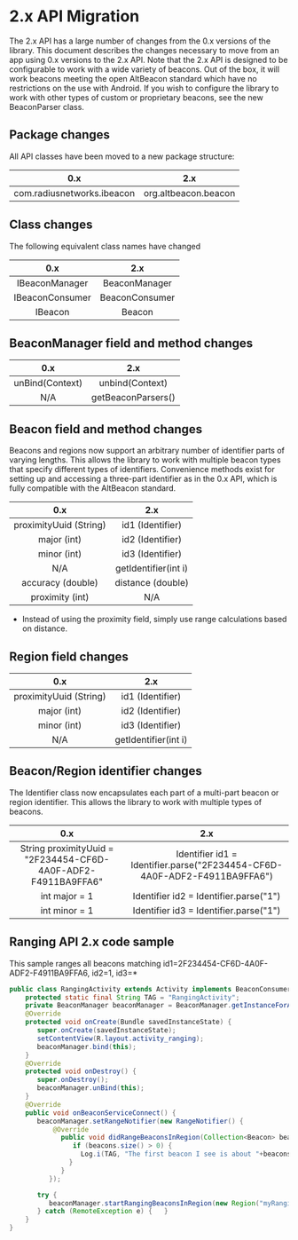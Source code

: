 2.x API Migration
=================

The 2.x API has a large number of changes from the 0.x versions of the library.  This document
describes the changes necessary to move from an app using 0.x versions to the 2.x API.  Note that
the 2.x API is designed to be configurable to work with a wide variety of beacons.  Out of the box,
it will work beacons meeting the open AltBeacon standard which have no restrictions on the use with
Android.  If you wish to configure the library to work with other types of custom or proprietary
beacons, see the new BeaconParser class.

## Package changes

All API classes have been moved to a new package structure:

|0.x                       |2.x                 |
|:------------------------:|:------------------:|
|com.radiusnetworks.ibeacon|org.altbeacon.beacon|


## Class changes

The following equivalent class names have changed

|0.x                       |2.x                 |
|:------------------------:|:------------------:|
|IBeaconManager            |BeaconManager       |
|IBeaconConsumer           |BeaconConsumer      |
|IBeacon                   |Beacon              |

## BeaconManager field and method changes

|0.x                       |2.x                 |
|:------------------------:|:------------------:|
|unBind(Context)           |unbind(Context)     |
|N/A                       |getBeaconParsers()  |


## Beacon field and method changes

Beacons and regions now support an arbitrary number of identifier parts of varying lengths.  This
allows the library to work with multiple beacon types that specify different types of identifiers.
Convenience methods exist for setting up and accessing a three-part identifier as in the 0.x API,
which is fully compatible with the AltBeacon standard.

|0.x                       |2.x                 |
|:------------------------:|:------------------:|
|proximityUuid (String)    |id1 (Identifier)    |
|major (int)               |id2 (Identifier)    |
|minor (int)               |id3 (Identifier)    |
|N/A                       |getIdentifier(int i)|
|accuracy (double)         |distance (double)   |
|proximity (int)           |N/A                 |

* Instead of using the proximity field, simply use range calculations based on distance.

## Region field changes

|0.x                       |2.x                 |
|:------------------------:|:------------------:|
|proximityUuid (String)    |id1 (Identifier)    |
|major (int)               |id2 (Identifier)    |
|minor (int)               |id3 (Identifier)    |
|N/A                       |getIdentifier(int i)|

## Beacon/Region identifier changes

The Identifier class now encapsulates each part of a multi-part beacon or region identifier.  This
allows the library to work with multiple types of beacons.

|0.x                       |2.x                 |
|:------------------------:|:------------------:|
|String proximityUuid = "2F234454-CF6D-4A0F-ADF2-F4911BA9FFA6"|Identifier id1 = Identifier.parse("2F234454-CF6D-4A0F-ADF2-F4911BA9FFA6")|
|int major = 1             |Identifier id2 = Identifier.parse("1")|
|int minor = 1             |Identifier id3 = Identifier.parse("1")|


## Ranging API 2.x code sample

This sample ranges all beacons matching id1=2F234454-CF6D-4A0F-ADF2-F4911BA9FFA6, id2=1, id3=*

```java
public class RangingActivity extends Activity implements BeaconConsumer {
    protected static final String TAG = "RangingActivity";
    private BeaconManager beaconManager = BeaconManager.getInstanceForApplication(this);
    @Override
    protected void onCreate(Bundle savedInstanceState) {
       super.onCreate(savedInstanceState);
       setContentView(R.layout.activity_ranging);
       beaconManager.bind(this);
    }
    @Override 
    protected void onDestroy() {
       super.onDestroy();
       beaconManager.unBind(this);
    }
    @Override
    public void onBeaconServiceConnect() {
       beaconManager.setRangeNotifier(new RangeNotifier() {
           @Override 
             public void didRangeBeaconsInRegion(Collection<Beacon> beacons, Region region) {
                if (beacons.size() > 0) {
                  Log.i(TAG, "The first beacon I see is about "+beacons.iterator().next().getDistance()+" meters away.");
               }
             }
          });

       try {
          beaconManager.startRangingBeaconsInRegion(new Region("myRangingUniqueId", Identifier.parse("2F234454-CF6D-4A0F-ADF2-F4911BA9FFA6"), Identifier.parse("1"), null));
       } catch (RemoteException e) {   }
    }
}
```







